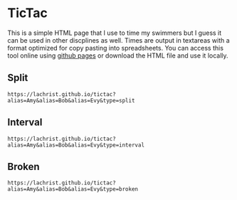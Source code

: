 # TicTac

This is a simple HTML page that I use to time my swimmers but I guess it can be used in other discplines as well. Times are output in textareas with a format optimized for copy pasting into spreadsheets. You can access this tool online using [github pages](https://lachrist.github.io/tictac) or download the HTML file and use it locally.

## Split

```
https://lachrist.github.io/tictac?alias=Amy&alias=Bob&alias=Evy&type=split
```

## Interval

```
https://lachrist.github.io/tictac?alias=Amy&alias=Bob&alias=Evy&type=interval
```

## Broken

```
https://lachrist.github.io/tictac?alias=Amy&alias=Bob&alias=Evy&type=broken
```
